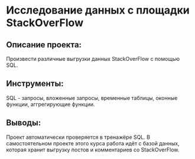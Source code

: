 # Исследование данных с площадки StackOverFlow

## Описание проекта:

Произвести различные выгрузки данных StackOverFlow с помощью SQL.

## Инструменты:

SQL - запросы, вложенные запросы, временные таблицы, оконные функции, аггрегирующие функции.

## Выводы:
Проект автоматически проверяется в тренажёре SQL. В самостоятельном проекте этого курса работа идёт с базой данных, которая хранит выгрузку постов и комментариев со StackOverFlow.
